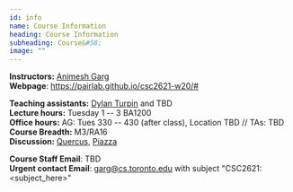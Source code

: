 ```yaml
---
id: info
name: Course Information
heading: Course Information
subheading: Course&#58;
image: ""
---
```


**Instructors:**  [Animesh Garg](http://animesh.garg.tech)  
**Webpage**: https://pairlab.github.io/csc2621-w20/#

**Teaching assistants:** [Dylan Turpin](http://www.cs.toronto.edu/~dylanturpin/) and TBD  
**Lecture hours:** Tuesday 1 -- 3 BA1200  
**Office hours:** AG: Tues 330 -- 430 (after class), Location TBD  //  TAs: TBD  
**Course Breadth:** M3/RA16  
**Discussion:** [Quercus](https://q.utoronto.ca/courses/130911), [Piazza](https://piazza.com/class/k58dhm1uifx2s0)

**Course Staff Email**: TBD  
**Urgent contact Email**: garg@cs.toronto.edu with subject "CSC2621: <subject_here>"
